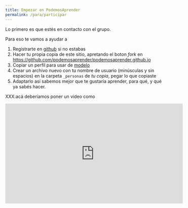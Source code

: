 ```yaml
---
title: Empezar en PodemosAprender
permalink: /para/participar
---
```


Lo primero es que estés en contacto con el grupo.

Para eso te vamos a ayudar a

1. Registrarte en [github](https://github.com) si no estabas
2. Hacer tu propia copia de este sitio, apretando el boton *fork* en https://github.com/podemosaprender/podemosaprender.github.io
3. Copiar un perfil para usar de [modelo](https://raw.githubusercontent.com/podemosaprender/podemosaprender.github.io/master/_personas/mauriciocap.md)
4. Crear un archivo nuevo con tu nombre de usuario (minúsculas y sin espacios) en la carpeta ```_personas``` de _tu copia_, pegar lo que copiaste 
5. Adaptarlo así sabemos mejor que te gustaría aprender, para qué, y qué ya sabés hacer.

XXX:acá deberíamos poner un video como 

<iframe width="560" height="315" src="https://www.youtube.com/embed/hgp2NEwusUQ" frameborder="0" allow="accelerometer; autoplay; encrypted-media; gyroscope; picture-in-picture" allowfullscreen></iframe>
